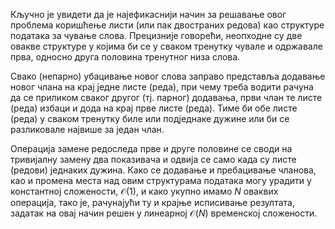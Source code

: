 Кључно је увидети да је најефикаснији начин за решавање овог проблема коришћење листи (или пак двостраних редова) као структуре података за чување слова. Прецизније говорећи, неопходне су две овакве структуре у којима би се у сваком тренутку чувале и одржавале прва, односно друга половина тренутног низа слова.

Свако (непарно) убацивање новог слова заправо представља додавање новог члана на крај једне листе (реда), при чему треба водити рачуна да се приликом сваког другог (тј. парног) додавања, први члан те листе (реда) избаци и дода на крај прве листе (реда). Тиме би обе листе (реда) у сваком тренутку биле или подједнаке дужине или би се разликовале највише за један члан.

Операција замене редоследа прве и друге половине се своди на тривијалну замену два показивача и одвија се само када су листе (редови) једнаких дужина. Како се додавање и пребацивање чланова, као и промена места над овим структурама података могу урадити у константној сложености, $\mathcal{O}(1)$, и како укупно имамо $N$ оваквих операција, тако је, рачунајући ту и крајње исписивање резултата, задатак на овај начин решен у линеарној $\mathcal{O}(N)$ временској сложености.
